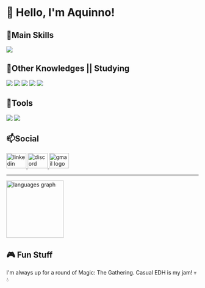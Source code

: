 <h1 align="left">👋 Hello, I'm Aquinno!</h1>

<h2>🎯Main Skills</h2>
<p align="left">
    <img src="https://img.shields.io/badge/-JavaScript-F7DF1E?logo=javascript&logoColor=black&style=for-the-badge">
</p>


<h2>🧠Other Knowledges || Studying</h2>
<p align="left">
    <img src="https://img.shields.io/badge/-C%23-239120?logo=c-sharp&logoColor=white&style=for-the-badge">
    <img src="https://img.shields.io/badge/-Python-306998?logo=python&logoColor=white&style=for-the-badge">
    <img src="https://img.shields.io/badge/-HTML-E34F26?logo=html5&logoColor=white&style=for-the-badge">
    <img src="https://img.shields.io/badge/-CSS-1572B6?logo=css3&logoColor=white&style=for-the-badge">
    <img src="https://img.shields.io/badge/-Pandas-150458?logo=pandas&logoColor=white&style=for-the-badge">
</p>


<h2>🔧Tools</h2>
<p align="left">
    <img src="https://img.shields.io/badge/-Visual%20Studio-5C2D91?logo=visual-studio&logoColor=white&style=for-the-badge">
    <img src="https://img.shields.io/badge/-VS%20Code-007ACC?logo=visual-studio-code&logoColor=white&style=for-the-badge">
</p>

<h2>📫Social</h2> 
<p align="left">
    <div align="left">
  <a href="https://www.linkedin.com/in/aquinno-vini/" target="_blank">
    <img src="https://raw.githubusercontent.com/maurodesouza/profile-readme-generator/master/src/assets/icons/social/linkedin/default.svg" width="52" height="40" alt="linkedin logo"  />
  </a>
  <a href="https://discordapp.com/users/332331067920875521 " target="_blank">
    <img src="https://raw.githubusercontent.com/maurodesouza/profile-readme-generator/master/src/assets/icons/social/discord/default.svg" width="52" height="40" alt="discord logo"  />
  </a>
<a href="mailto:vinicius.aquino@estudante.ufcg.edu.br">
  <img src="https://raw.githubusercontent.com/maurodesouza/profile-readme-generator/master/src/assets/icons/social/gmail/default.svg" width="52" height="40" alt="gmail logo" />
</a>
</div>
</p>

---

<div align="left">
  <img src="https://github-readme-stats.vercel.app/api/top-langs?username=Aquinno&locale=en&hide_title=false&layout=compact&card_width=320&langs_count=5&theme=dracula&hide_border=false&order=2" height="150" alt="languages graph"  />
</div>

###

<h2>🎮 Fun Stuff</h2>
I'm always up for a round of Magic: The Gathering. Casual EDH is my jam! 💀💧
